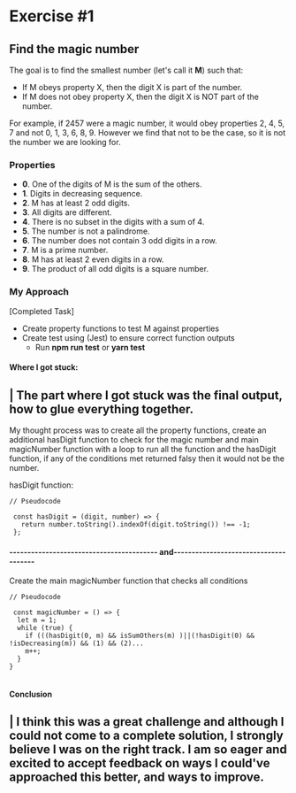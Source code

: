 # Exercise #1

## Find the magic number

The goal is to find the smallest number (let's call it **M**) such that:

- If M obeys property X, then the digit X is part of the number.
- If M does not obey property X, then the digit X is NOT part of the number.

For example, if 2457 were a magic number, it would obey properties 2, 4, 5, 7 and not 0, 1, 3, 6, 8, 9. However we find that not to be the case, so it is not the number we are looking for.

### Properties

- **0**. One of the digits of M is the sum of the others.
- **1**. Digits in decreasing sequence.
- **2**. M has at least 2 odd digits.
- **3**. All digits are different.
- **4**. There is no subset in the digits with a sum of 4.
- **5**. The number is not a palindrome.
- **6**. The number does not contain 3 odd digits in a row.
- **7**. M is a prime number.
- **8**. M has at least 2 even digits in a row.
- **9**. The product of all odd digits is a square number.

### My Approach

[Completed Task]

- Create property functions to test M against properties
- Create test using (Jest) to ensure correct function outputs 
    - Run **npm run test** or **yarn test**



#### Where I got stuck:

| The part where I got stuck was the final output, how to glue everything together.
-

 My thought process was to create all the property functions, create an additional hasDigit function to check for the magic number and main magicNumber function with a loop to run all the function and the hasDigit function, if any of the conditions met returned falsy then it would not be the number.


hasDigit function: 
```
// Pseudocode

 const hasDigit = (digit, number) => {
   return number.toString().indexOf(digit.toString()) !== -1;
 };

```



#### ----------------------------------------- and--------------------------------------

Create the main magicNumber function that checks all conditions

```
// Pseudocode

 const magicNumber = () => {
  let m = 1;
  while (true) {
    if (((hasDigit(0, m) && isSumOthers(m) )||(!hasDigit(0) && !isDecreasing(m)) && (1) && (2)...
    m++;
  }
}


``` 

#### Conclusion

| I think this was a great challenge and although I could not come to a complete solution, I strongly believe I was on the right track. I am so eager and excited to accept feedback on ways I could've approached this better, and ways to improve. 
-

